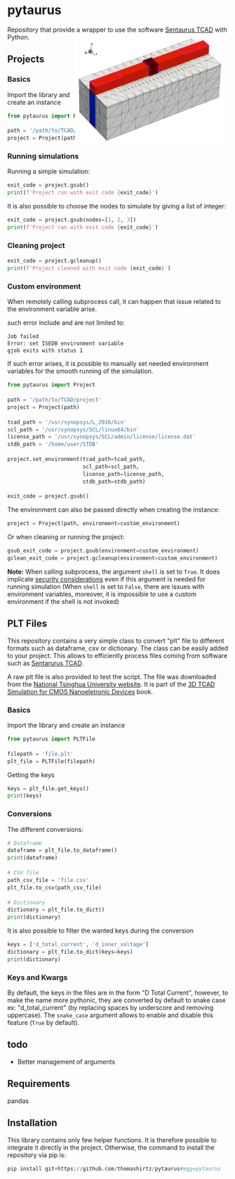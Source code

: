 # pytaurus
Repository that provide a wrapper to use the software [Sentaurus TCAD](www.synopsys.com) with Python. <img align="right" width="350"  src="finfet.png"> 


## Projects

### Basics
Import the library and create an instance
```python
from pytaurus import Project

path = '/path/to/TCAD/project'
project = Project(path)
```

### Running simulations
Running a simple simulation:
```python
exit_code = project.gsub()
print(f'Project run with exit code {exit_code}')
```

It is also possible to choose the nodes to simulate by giving a list of integer:
```python
exit_code = project.gsub(nodes=[1, 2, 3])
print(f'Project ran with exit code {exit_code}')
```

### Cleaning project
```python
exit_code = project.gcleanup()
print(f'Project cleaned with exit code {exit_code}')
```

### Custom environment
When remotely calling subprocess call, it can happen that issue related to the environment variable arise. 

such error include and are not limited to:
```
Job failed
Error: set ISEDB environment variable 
gjob exits with status 1
```

If such error arises, it is possible to manually set needed environment variables for the smooth running of the 
simulation.
```python
from pytaurus import Project

path = '/path/to/TCAD/project'
project = Project(path)

tcad_path = '/usr/synopsys/L_2016/bin'
scl_path = '/usr/synopsys/SCL/linux64/bin'
license_path = '/usr/synopsys/SCL/admin/license/license.dat'
stdb_path = '/home/user/STDB'

project.set_environment(tcad_path=tcad_path, 
                        scl_path=scl_path, 
                        license_path=license_path, 
                        stdb_path=stdb_path)
                        
exit_code = project.gsub()
```
The environment can also be passed directly when creating the instance:
```python
project = Project(path, environment=custom_environment)
```
Or when cleaning or running the project:
```python
gsub_exit_code = project.gsub(environment=custom_environment)
gclean_exit_code = project.gcleanup(environment=custom_environment)
```

**Note:** When calling subprocess, the argument `shell` is set to `True`. It does implicate [security considerations](https://docs.python.org/3/library/subprocess.html#security-considerations)
even if this argument is needed for running simulation (When `shell` is set to `False`, there are issues with environment variables, moreover, it is impossible to use a custom environment if the shell is not invoked)

## PLT Files
This repository contains a very simple class to convert "plt" file to different formats such as dataframe, csv or dictionary. The class can be easily added to your project. This allows to efficiently process files coming from software such as [Sentarurus TCAD](www.synopsys.com). 

A raw plt file is also provided to test the script. The file was downloaded from the [National Tsinghua University website](http://semiconductorlab.iwopop.com/). It is part of the [3D TCAD Simulation for CMOS Nanoeletronic Devices](https://www.springer.com/gp/book/9789811030659) book.

### Basics
Import the library and create an instance
```python
from pytaurus import PLTFile

filepath = 'file.plt'
plt_file = PLTFile(filepath)
```
Getting the keys
```python
keys = plt_file.get_keys()
print(keys)
```

### Conversions
The different conversions:
```python
# Dataframe
dataframe = plt_file.to_dataframe()
print(dataframe)

# CSV file
path_csv_file = 'file.csv'
plt_file.to_csv(path_csv_file)

# Dictionary 
dictionary = plt_file.to_dict()
print(dictionary)
```

It is also possible to filter the wanted keys during the conversion
```python
keys = ['d_total_current', 'd_inner_voltage']
dictionary = plt_file.to_dict(keys=keys)
print(dictionary)
```

### Keys and Kwargs
By default, the keys in the files are in the form "D Total Current", however, to make the name more pythonic, they are converted by default to snake case ex: "d_total_current" (by replacing spaces by underscore and removing uppercase). The `snake_case` argument allows to enable and disable this feature (`True` by default).

## todo
- Better management of arguments

## Requirements
pandas  

## Installation
This library contains only few helper functions. It is therefore possible to integrate it directly in the project. 
Otherwise, the command to install the repository via pip is:
```python
pip install git+https://github.com/thomashirtz/pytaurus#egg=pytaurus
```

